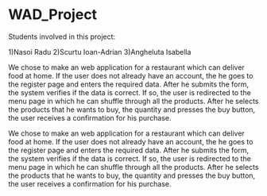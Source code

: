 # WAD_Project

  Students involved in this project:

1)Nasoi Radu
2)Scurtu Ioan-Adrian 
3)Angheluta Isabella

  We chose to make an web application for a restaurant which can deliver food at home. If the user does not already have an account, the he goes to the register page and enters the required data. After he submits the form, the system verifies if the data is correct. If so, the user is redirected to the menu page in which he can shuffle through all the products. After he selects the products that he wants to buy, the quantity and presses the buy button, the user receives a confirmation for his purchase.

  We chose to make an web application for a restaurant which can deliver food at home.
  If the user does not already have an account, the he goes to the register page and enters the required data. After he
 submits the form, the system verifies if the data is correct. If so, the user is redirected to the menu page in which he can
shuffle through all the products. After he selects the products that he wants to buy, the quantity and presses the buy button, the user
receives a confirmation for his purchase.



